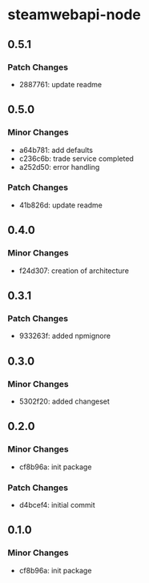# steamwebapi-node

## 0.5.1

### Patch Changes

- 2887761: update readme

## 0.5.0

### Minor Changes

- a64b781: add defaults
- c236c6b: trade service completed
- a252d50: error handling

### Patch Changes

- 41b826d: update readme

## 0.4.0

### Minor Changes

- f24d307: creation of architecture

## 0.3.1

### Patch Changes

- 933263f: added npmignore

## 0.3.0

### Minor Changes

- 5302f20: added changeset

## 0.2.0

### Minor Changes

- cf8b96a: init package

### Patch Changes

- d4bcef4: initial commit

## 0.1.0

### Minor Changes

- cf8b96a: init package
